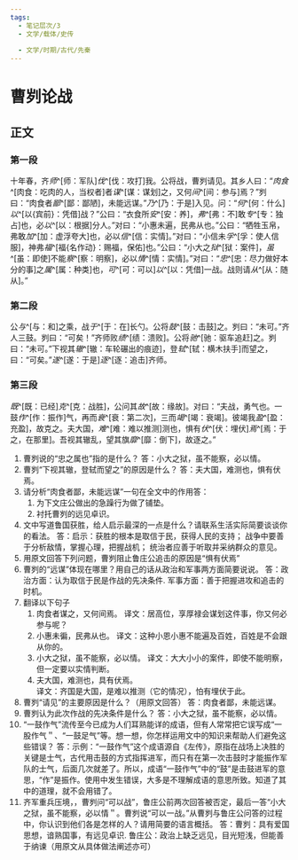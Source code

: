 ```yaml
---
tags:
  - 笔记层次/3
  - 文学/载体/史传
  
  - 文学/时期/古代/先秦
---
```


# 曹刿论战

## 正文
### 第一段

十年春，齐*师*^[师：军队]*伐*^[伐：攻打]我。公将战，曹刿请见。其乡人曰：“*肉食*^[肉食：吃肉的人，当权者]者*谋*^[谋：谋划]之，又何*间*^[间：参与]焉？”刿曰：“肉食者*鄙*^[鄙：鄙陋]，未能远谋。”*乃*^[乃：于是]入见。问：“*何*^[何：什么]*以*^[以{宾前}：凭借]战？”公曰：“衣食所*安*^[安：养]，*弗*^[弗：不]敢*专*^[专：独占]也，必*以*^[以：根据]分人。”对曰：“小惠未遍，民弗从也。”公曰：“牺牲玉帛，弗敢*加*^[加：虚浮夸大]也，必以*信*^[信：实情]。”对曰：“小信未*孚*^[孚：使人信服]，神弗*福*^[福{名作动}：赐福，保佑]也。”公曰：“小大之*狱*^[狱：案件]，*虽*^[虽：即使]不能*察*^[察：明察]，必以*情*^[情：实情]。”对曰：“*忠*^[忠：尽力做好本分的事]之*属*^[属：种类]也，*可*^[可：可以]*以*^[以：凭借]一战。战则请*从*^[从：随从]。”

### 第二段

公*与*^[与：和]之乘，战*于*^[于：在]长勺。公将*鼓*^[鼓：击鼓]之。刿曰：“未可。”齐人三鼓。刿曰：“可矣！”齐师败*绩*^[绩：溃败]。公将*驰*^[驰：驱车追赶]之。刿曰：“未可。”下视其*辙*^[辙：车轮碾出的痕迹]，登*轼*^[轼：横木扶手]而望之，曰：“可矣。”*遂*^[遂：于是]*逐*^[逐：追击]齐师。

### 第三段

*既*^[既：已经]*克*^[克：战胜]，公问其*故*^[故：缘故]。对曰：“夫战，勇气也。一鼓*作*^[作：振作]气，再而*衰*^[衰：第二次]，三而*竭*^[竭：衰竭]。彼竭我*盈*^[盈：充盈]，故克之。夫大国，*难*^[难：难以推测]测也，惧有*伏*^[伏：埋伏]*焉*^[焉：于之，在那里]。吾视其辙乱，望其旗*靡*^[靡：倒下]，故逐之。”

1. 曹刿说的“忠之属也”指的是什么？
   答：小大之狱，虽不能察，必以情。
2. 曹刿“下视其辙，登轼而望之”的原因是什么？
   答：夫大国，难测也，惧有伏焉。
3. 请分析“肉食者鄙，未能远谋”一句在全文中的作用答：
   1. 为下文庄公做出的急躁行为做了铺垫。
   2. 衬托曹刿的远见卓识。
4. 文中写道鲁国获胜，给人启示最深的一点是什么？请联系生活实际简要谈谈你的看法。
   答：启示：获胜的根本是取信于民，获得人民的支持；
   战争中要善于分析敌情，掌握心理，把握战机；
   统治者应善于听取并采纳群众的意见。
5. 用原文回答下列问题，曹刿阻止鲁庄公追击的原因是“惧有伏焉”
6. 曹刿的“远谋”体现在哪里？用自己的话从政治和军事两方面简要说说。
    答：政治方面：认为取信于民是作战的先决条件.
    军事方面：善于把握进攻和追击的时机。
7. 翻译以下句子
	1. 肉食者谋之，又何间焉。
	   译文：居高位，享厚禄会谋划这件事，你又何必参与呢？
	2.  小惠未徧，民弗从也。
	   译文：这种小恩小惠不能遍及百姓，百姓是不会跟从你的。
	3. 小大之狱，虽不能察，必以情。
	   译文：大大小小的案件，即使不能明察，但一定要以实情判断。
	4. 夫大国，难测也，具有伏焉。  
	   译文：齐国是大国，是难以推测（它的情况），怕有埋伏于此。
8. 曹刿“请见”的主要原因是什么？（用原文回答）
   答：肉食者鄙，未能远谋。
9. 曹刿认为此次作战的先决条件是什么？
   答：小大之狱，虽不能察，必以情。
10. “一鼓作气”流传至今已成为人们耳熟能详的成语，但有人常常把它误写成“一股作气＂、“一鼓足气”等。想一想，你怎样运用文中的知识来帮助人们避免这些错误？
    答：示例：“一鼓作气”这个成语源自《左传》，原指在战场上决胜的关键是士气，古代用击鼓的方式指挥进军，而只有在第一次击鼓时才能振作军队的士气，后面几次就差了。所以，成语“一鼓作气”中的“鼓”是击鼓进军的意思，“作”是振作。使用中发生错误，大多是不理解成语的意思所致。知道了其中的道理，就不会用错了。
11. 齐军重兵压境，，曹刿问“可以战”，鲁庄公前两次回答被否定，最后一答“小大之狱，虽不能察，必以情＂。曹刿说“可以一战。”从曹刿与鲁庄公问答的过程中，你认识到他们各是怎样的人？请用简要的语言概括。
    答：曹刿：具有爱国思想，谙熟国事，有远见卓识.
    鲁庄公：政治上缺乏远见，目光短浅，但能善于纳谏（用原文从具体做法阐述亦可）

